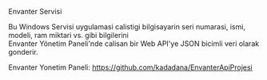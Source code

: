 Envanter Servisi

Bu Windows Servisi uygulamasi calistigi bilgisayarin seri numarasi, ismi, modeli, ram miktari vs. gibi bilgilerini</br>
Envanter Yönetim Paneli'nde calisan bir Web API'ye JSON bicimli veri olarak gonderir.

Envanter Yonetim Paneli: https://github.com/kadadana/EnvanterApiProjesi
